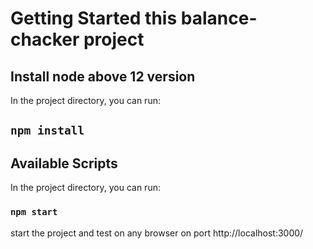 # Getting Started this balance-chacker project

## Install node above 12 version

In the project directory, you can run:

## `npm install`



## Available Scripts

In the project directory, you can run:

### `npm start` 

start the project and test on any browser on port http://localhost:3000/

